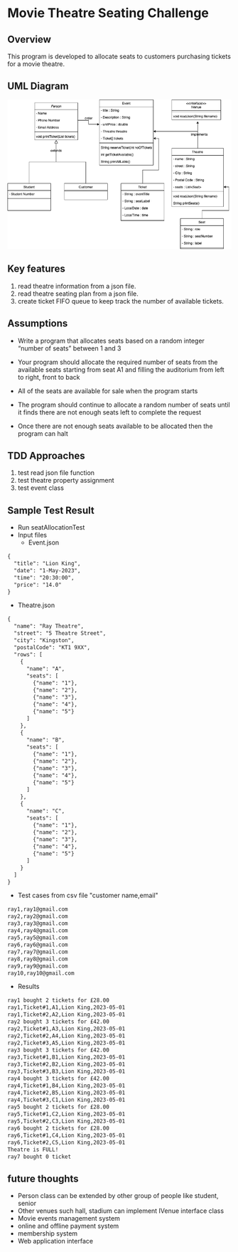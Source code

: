 # Movie Theatre Seating Challenge

## Overview
This program is developed to allocate seats to customers purchasing
tickets for a movie theatre.

## UML Diagram
![UML Diagram of Theatre Seating Challenge](./assets/images/UML-MovieTheatreSeatingChallenge.drawio.png)

## Key features
1. read theatre information from a json file.
2. read theatre seating plan from a json file.
3. create ticket FIFO queue to keep track the number of available tickets.

## Assumptions
- Write a program that allocates seats based on a random integer “number of seats” between 1 and 3

- Your program should allocate the required number of seats from the available seats starting from seat A1 and filling the auditorium from
left to right, front to back
- All of the seats are available for sale when the program starts
- The program should continue to allocate a random number of seats until it finds there are not enough seats left to complete the request
- Once there are not enough seats available to be allocated then the program can halt

## TDD Approaches
1. test read json file function
2. test theatre property assignment
3. test event class

## Sample Test Result
- Run seatAllocationTest
- Input files
  - Event.json
```agsl
{
  "title": "Lion King",
  "date": "1-May-2023",
  "time": "20:30:00",
  "price": "14.0"
}
```
  - Theatre.json
```agsl
{
  "name": "Ray Theatre",
  "street": "5 Theatre Street",
  "city": "Kingston",
  "postalCode": "KT1 9XX",
  "rows": [
    {
      "name": "A",
      "seats": [
        {"name": "1"},
        {"name": "2"},
        {"name": "3"},
        {"name": "4"},
        {"name": "5"}
      ]
    },
    {
      "name": "B",
      "seats": [
        {"name": "1"},
        {"name": "2"},
        {"name": "3"},
        {"name": "4"},
        {"name": "5"}
      ]
    },
    {
      "name": "C",
      "seats": [
        {"name": "1"},
        {"name": "2"},
        {"name": "3"},
        {"name": "4"},
        {"name": "5"}
      ]
    }
  ]
}
```
  - Test cases from csv file "customer name,email"
```agsl
ray1,ray1@gmail.com
ray2,ray2@gmail.com
ray3,ray3@gmail.com
ray4,ray4@gmail.com
ray5,ray5@gmail.com
ray6,ray6@gmail.com
ray7,ray7@gmail.com
ray8,ray8@gmail.com
ray9,ray9@gmail.com
ray10,ray10@gmail.com
```
- Results
```agsl
ray1 bought 2 tickets for £28.00
ray1,Ticket#1,A1,Lion King,2023-05-01
ray1,Ticket#2,A2,Lion King,2023-05-01
ray2 bought 3 tickets for £42.00
ray2,Ticket#1,A3,Lion King,2023-05-01
ray2,Ticket#2,A4,Lion King,2023-05-01
ray2,Ticket#3,A5,Lion King,2023-05-01
ray3 bought 3 tickets for £42.00
ray3,Ticket#1,B1,Lion King,2023-05-01
ray3,Ticket#2,B2,Lion King,2023-05-01
ray3,Ticket#3,B3,Lion King,2023-05-01
ray4 bought 3 tickets for £42.00
ray4,Ticket#1,B4,Lion King,2023-05-01
ray4,Ticket#2,B5,Lion King,2023-05-01
ray4,Ticket#3,C1,Lion King,2023-05-01
ray5 bought 2 tickets for £28.00
ray5,Ticket#1,C2,Lion King,2023-05-01
ray5,Ticket#2,C3,Lion King,2023-05-01
ray6 bought 2 tickets for £28.00
ray6,Ticket#1,C4,Lion King,2023-05-01
ray6,Ticket#2,C5,Lion King,2023-05-01
Theatre is FULL!
ray7 bought 0 ticket
```

## future thoughts
- Person class can be extended by other group of people like student, senior
- Other venues such hall, stadium can implement IVenue interface class
- Movie events management system
- online and offline payment system
- membership system
- Web application interface